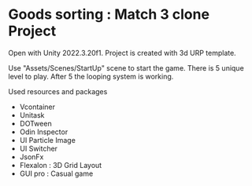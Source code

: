 # Goods sorting : Match 3 clone Project

Open with Unity 2022.3.20f1. Project is created with 3d URP template.

Use "Assets/Scenes/StartUp" scene to start the game. There is 5 unique level to play. After 5 the looping system is working.

Used resources and packages
* Vcontainer 
* Unitask
* DOTween
* Odin Inspector
* UI Particle Image
* UI Switcher
* JsonFx
* Flexalon : 3D Grid Layout
* GUI pro : Casual game

